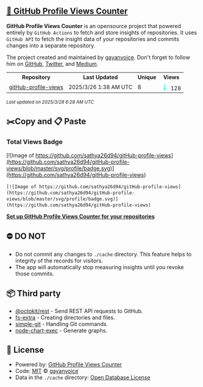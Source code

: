 ## [🚀 GitHub Profile Views Counter](https://github.com/gayanvoice/github-profile-views-counter)
**GitHub Profile Views Counter** is an opensource project that powered entirely by  `GitHub Actions` to fetch and store insights of repositories.
It uses `GitHub API` to fetch the insight data of your repositories and commits changes into a separate repository.

The project created and maintained by [gayanvoice](https://github.com/gayanvoice). Don't forget to follow him on [GitHub](https://github.com/gayanvoice), [Twitter](https://twitter.com/gayanvoice), and [Medium](https://gayanvoice.medium.com/).

<table>
	<tr>
		<th>
			Repository
		</th>
		<th>
			Last Updated
		</th>
		<th>
			Unique
		</th>
		<th>
			Views
		</th>
	</tr>
	<tr>
		<td>
			<a href="https://github.com/sathya26d94/gitHub-profile-views/tree/master/readme/844962475/year.md">
				gitHub-profile-views
			</a>
		</td>
		<td>
			2025/3/26 1:38 AM UTC
		</td>
		<td>
			8
		</td>
		<td>
			<img alt="Response time graph" src="https://github.com/sathya26d94/gitHub-profile-views/raw/master/graph/844962475/small/year.png" height="20"> 128
		</td>
	</tr>
</table>

<small><i>Last updated on 2025/3/28 6:28 AM UTC</i></small>

## ✂️Copy and 📋 Paste
### Total Views Badge
[![Image of https://github.com/sathya26d94/gitHub-profile-views](https://github.com/sathya26d94/gitHub-profile-views/blob/master/svg/profile/badge.svg)](https://github.com/sathya26d94/gitHub-profile-views)

```readme
[![Image of https://github.com/sathya26d94/gitHub-profile-views](https://github.com/sathya26d94/gitHub-profile-views/blob/master/svg/profile/badge.svg)](https://github.com/sathya26d94/gitHub-profile-views)
```
[**Set up GitHub Profile Views Counter for your repositories**](https://github.com/gayanvoice/github-profile-views-counter)
## ⛔ DO NOT
- Do not commit any changes to `./cache` directory. This feature helps to integrity of the records for visitors.
- The app will automatically stop measuring insights until you revoke those commits.
## 📦 Third party

- [@octokit/rest](https://www.npmjs.com/package/@octokit/rest) - Send REST API requests to GitHub.
- [fs-extra](https://www.npmjs.com/package/fs-extra) - Creating directories and files.
- [simple-git](https://www.npmjs.com/package/simple-git) - Handling Git commands.
- [node-chart-exec](https://www.npmjs.com/package/node-chart-exec) - Generate graphs.
## 📄 License
- Powered by: [GitHub Profile Views Counter](https://github.com/gayanvoice/github-profile-views-counter)
- Code: [MIT](./LICENSE) © [gayanvoice](https://github.com/gayanvoice)
- Data in the `./cache` directory: [Open Database License](https://opendatacommons.org/licenses/odbl/1-0/)